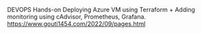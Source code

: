 DEVOPS Hands-on
Deploying Azure VM using Terraform + Adding monitoring using cAdvisor, Prometheus, Grafana. 
https://www.gouti1454.com/2022/09/pages.html
